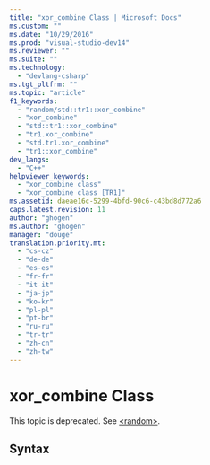 ```yaml
---
title: "xor_combine Class | Microsoft Docs"
ms.custom: ""
ms.date: "10/29/2016"
ms.prod: "visual-studio-dev14"
ms.reviewer: ""
ms.suite: ""
ms.technology: 
  - "devlang-csharp"
ms.tgt_pltfrm: ""
ms.topic: "article"
f1_keywords: 
  - "random/std::tr1::xor_combine"
  - "xor_combine"
  - "std::tr1::xor_combine"
  - "tr1.xor_combine"
  - "std.tr1.xor_combine"
  - "tr1::xor_combine"
dev_langs: 
  - "C++"
helpviewer_keywords: 
  - "xor_combine class"
  - "xor_combine class [TR1]"
ms.assetid: daeae16c-5299-4bfd-90c6-c43bd8d772a6
caps.latest.revision: 11
author: "ghogen"
ms.author: "ghogen"
manager: "douge"
translation.priority.mt: 
  - "cs-cz"
  - "de-de"
  - "es-es"
  - "fr-fr"
  - "it-it"
  - "ja-jp"
  - "ko-kr"
  - "pl-pl"
  - "pt-br"
  - "ru-ru"
  - "tr-tr"
  - "zh-cn"
  - "zh-tw"
---
```

# xor_combine Class
This topic is deprecated. See [\<random>](../Topic/%3Crandom%3E.md).  
  
## Syntax